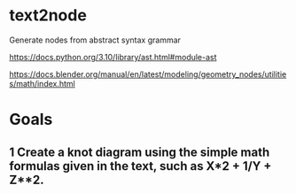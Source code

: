 # text2node
Generate nodes from abstract syntax grammar

https://docs.python.org/3.10/library/ast.html#module-ast

https://docs.blender.org/manual/en/latest/modeling/geometry_nodes/utilities/math/index.html

# Goals
## 1 Create a knot diagram using the simple math formulas given in the text, such as X*2 + 1/Y + Z**2.
